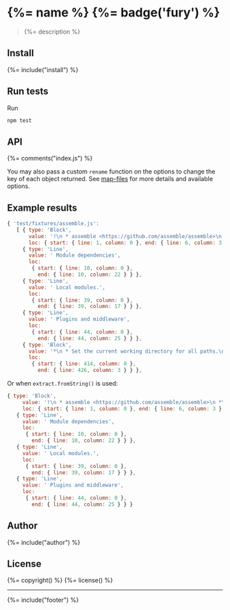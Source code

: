 # {%= name %} {%= badge('fury') %}

> {%= description %}

## Install
{%= include("install") %}

## Run tests

Run

```bash
npm test
```

## API
{%= comments("index.js") %}

You may also pass a custom `rename` function on the options to change the key of each object returned. See [map-files](https://github.com/jonschlinkert/map-files) for more details and available options.

## Example results

```js
{ 'test/fixtures/assemble.js':
   [ { type: 'Block',
       value: '!\n * assemble <https://github.com/assemble/assemble>\n *\n * Copyright (c) 2014 Jon Schlinkert, Brian Woodward, contributors.\n * Licensed under the MIT license.\n ',
       loc: { start: { line: 1, column: 0 }, end: { line: 6, column: 3 } } },
     { type: 'Line',
       value: ' Module dependencies',
       loc:
        { start: { line: 10, column: 0 },
          end: { line: 10, column: 22 } } },
     { type: 'Line',
       value: ' Local modules.',
       loc:
        { start: { line: 39, column: 0 },
          end: { line: 39, column: 17 } } },
     { type: 'Line',
       value: ' Plugins and middleware',
       loc:
        { start: { line: 44, column: 0 },
          end: { line: 44, column: 25 } } },
     { type: 'Block',
       value: '*\n * Set the current working directory for all paths.\n * Default is `process.cwd()`, this does not need to\n * be changed unless you require something different.\n *\n * ```js\n * assemble.cwd(\'bench\');\n * ```\n *\n * @param  {String|Array} `args` File path or paths.\n * @return {String}\n * @api public\n ',
       loc:
        { start: { line: 414, column: 0 },
          end: { line: 426, column: 3 } } },
```
Or when `extract.fromString()` is used:

```js
{ type: 'Block',
     value: '!\n * assemble <https://github.com/assemble/assemble>\n *\n * Copyright (c) 2014 Jon Schlinkert, Brian Woodward, contributors.\n * Licensed under the MIT license.\n ',
     loc: { start: { line: 1, column: 0 }, end: { line: 6, column: 3 } } },
   { type: 'Line',
     value: ' Module dependencies',
     loc:
      { start: { line: 10, column: 0 },
        end: { line: 10, column: 22 } } },
   { type: 'Line',
     value: ' Local modules.',
     loc:
      { start: { line: 39, column: 0 },
        end: { line: 39, column: 17 } } },
   { type: 'Line',
     value: ' Plugins and middleware',
     loc:
      { start: { line: 44, column: 0 },
        end: { line: 44, column: 25 } } }
```


## Author
{%= include("author") %}

## License
{%= copyright() %}
{%= license() %}

***

{%= include("footer") %}


[globby]: https://github.com/sindresorhus/globby
[esprima]: https://github.com/ariya/esprima
[map-files]: https://github.com/jonschlinkert/map-files
